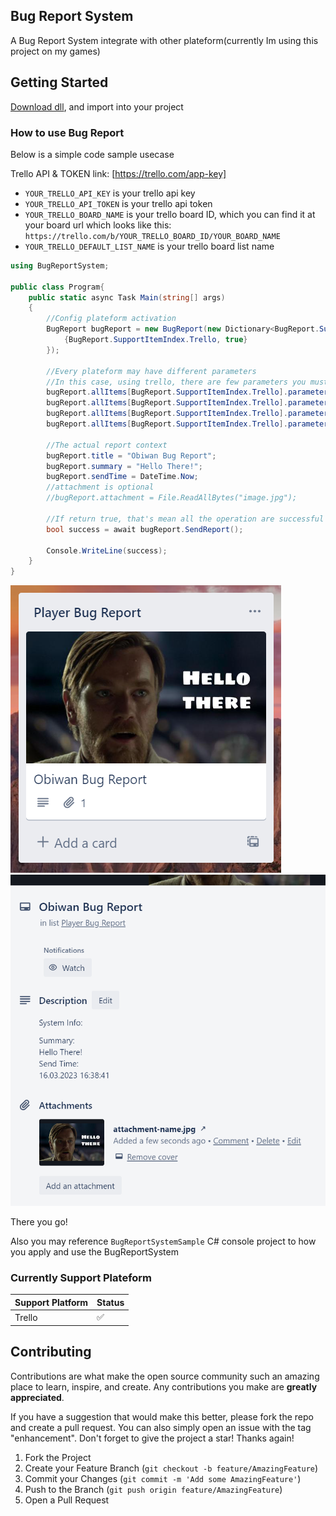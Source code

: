 ## Bug Report System
A Bug Report System integrate with other plateform(currently Im using this project on my games)

## Getting Started
[Download dll](https://github.com/keithlau2015/BugReportSystem/raw/main/BugReportSystem/bin/Debug/net7.0/BugReportSystem.dll), and import into your project

### How to use Bug Report
Below is a simple code sample usecase 

Trello API & TOKEN link: [https://trello.com/app-key]
* `YOUR_TRELLO_API_KEY` is your trello api key </br>
* `YOUR_TRELLO_API_TOKEN` is your trello api token </br>
* `YOUR_TRELLO_BOARD_NAME` is your trello board ID, which you can find it at your board url which looks like this: `https://trello.com/b/YOUR_TRELLO_BOARD_ID/YOUR_BOARD_NAME` </br>
* `YOUR_TRELLO_DEFAULT_LIST_NAME` is your trello board list name
```c#
using BugReportSystem;

public class Program{
    public static async Task Main(string[] args)
    {
        //Config plateform activation
        BugReport bugReport = new BugReport(new Dictionary<BugReport.SupportItemIndex, bool>{ 
            {BugReport.SupportItemIndex.Trello, true}
        });

        //Every plateform may have different parameters
        //In this case, using trello, there are few parameters you must to filled in, and able to use the trello api
        bugReport.allItems[BugReport.SupportItemIndex.Trello].parameters["API_KEY"] = "YOUR TRELLO API KEY";
        bugReport.allItems[BugReport.SupportItemIndex.Trello].parameters["API_TOKEN"] = "YOUR TRELLO API TOKEN";
        bugReport.allItems[BugReport.SupportItemIndex.Trello].parameters["BOARD_NAME"] = "YOUR TRELLO BOARD NAME";
        bugReport.allItems[BugReport.SupportItemIndex.Trello].parameters["DEFAULT_LIST_NAME"] = "YOUR TRELLO DEFAULT LIST NAME";

        //The actual report context
        bugReport.title = "Obiwan Bug Report";
        bugReport.summary = "Hello There!";
        bugReport.sendTime = DateTime.Now;
        //attachment is optional
        //bugReport.attachment = File.ReadAllBytes("image.jpg");
    
        //If return true, that's mean all the operation are successful executed
        bool success = await bugReport.SendReport();
        
        Console.WriteLine(success);
    }
}
```
![Trello List](image/sample_result.png)
![Trello Card](image/sample_result_2.png)

There you go!

Also you may reference `BugReportSystemSample` C# console project to how you apply and use the BugReportSystem

### Currently Support Plateform
| Support Platform  | Status |
| ----------------- | ------ |
| Trello  | ✅ |

## Contributing
Contributions are what make the open source community such an amazing place to learn, inspire, and create. Any contributions you make are **greatly appreciated**.

If you have a suggestion that would make this better, please fork the repo and create a pull request. You can also simply open an issue with the tag "enhancement".
Don't forget to give the project a star! Thanks again!

1. Fork the Project
2. Create your Feature Branch (`git checkout -b feature/AmazingFeature`)
3. Commit your Changes (`git commit -m 'Add some AmazingFeature'`)
4. Push to the Branch (`git push origin feature/AmazingFeature`)
5. Open a Pull Request

